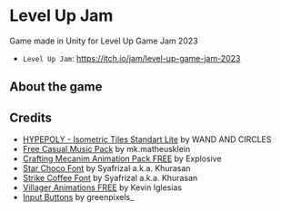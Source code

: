 # Level Up Jam
Game made in Unity for Level Up Game Jam 2023

- `Level Up Jam`: https://itch.io/jam/level-up-game-jam-2023

## About the game

## Credits
- [HYPEPOLY - Isometric Tiles Standart Lite](https://assetstore.unity.com/packages/3d/environments/hypepoly-isometric-tiles-standart-lite-193779) by WAND AND CIRCLES
- [Free Casual Music Pack](https://assetstore.unity.com/packages/audio/music/free-casual-music-pack-242591) by mk.matheusklein
- [Crafting Mecanim Animation Pack FREE](https://assetstore.unity.com/packages/3d/animations/crafting-mecanim-animation-pack-free-45047) by Explosive
- [Star Choco Font](https://fontesk.com/star-choco-font/) by Syafrizal a.k.a. Khurasan
- [Strike Coffee Font](https://fontesk.com/strike-coffee-font/) by Syafrizal a.k.a. Khurasan
- [Villager Animations FREE](https://assetstore.unity.com/packages/3d/animations/villager-animations-free-157920) by Kevin Iglesias
- [Input Buttons](https://greenpixels.itch.io/pixel-art-asset-3) by greenpixels_